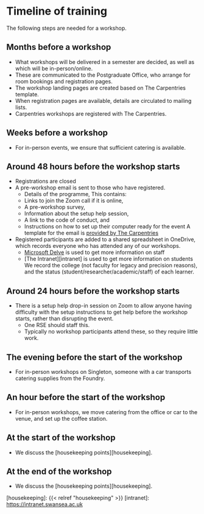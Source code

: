 # Timeline of training

The following steps are needed for a workshop.

## Months before a workshop

- What workshops will be delivered in a semester are decided,
  as well as which will be in-person/online.
- These are communicated to the Postgraduate Office,
  who arrange for room bookings and registration pages.
- The workshop landing pages are created based on The Carpentries template.
- When registration pages are available,
  details are circulated to mailing lists.
- Carpentries workshops are registered with The Carpentries.

## Weeks before a workshop

- For in-person events, we ensure that sufficient catering is available.

## Around 48 hours before the workshop starts

- Registrations are closed
- A pre-workshop email is sent to those who have registered.
  - Details of the programme,
  This contains:
  - Links to join the Zoom call if it is online,
  - A pre-workshop survey,
  - Information about the setup help session,
  - A link to the code of conduct, and
  - Instructions on how to set up their computer ready for the event
  A template for the email is [provided by The Carpentries][carpentries-email]
- Registered participants are added to a shared spreadsheet in OneDrive,
  which records everyone who has attended any of our workshops.
  - [Microsoft Delve][delve] is used to get more information on staff
  - [The Intranet][intranet] is used to get more information on students
  We record the college
  (not faculty for legacy and precision reasons),
  and the status
  (student/researcher/academic/staff)
  of each learner.

## Around 24 hours before the workshop starts

- There is a setup help drop-in session on Zoom
  to allow anyone having difficulty with the setup instructions
  to get help before the workshop starts,
  rather than disrupting the event.
  - One RSE should staff this.
  - Typically no workshop participants attend these,
    so they require little work.

## The evening before the start of the workshop

- For in-person workshops on Singleton,
  someone with a car transports catering supplies from the Foundry.

## An hour before the start of the workshop

- For in-person workshops,
  we move catering from the office or car to the venue,
  and set up the coffee station.

## At the start of the workshop

- We discuss the [housekeeping points][housekeeping].

## At the end of the workshop

- We discuss the [housekeeping points][housekeeping].

[carpentries-email]: <https://docs.carpentries.org/topic_folders/workshop_administration/email_templates.html>
[delve]: <https://delve.office.com>
[housekeeping]: {{< relref "housekeeping" >}}
[intranet]: <https://intranet.swansea.ac.uk>
